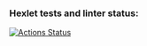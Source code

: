 ### Hexlet tests and linter status:
[![Actions Status](https://github.com/latnikov/frontend-project-46/actions/workflows/hexlet-check.yml/badge.svg)](https://github.com/latnikov/frontend-project-46/actions)